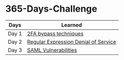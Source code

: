 # 365-Days-Challenge
| Days | Learned |
| --- | --- |
| Day 1 | [2FA bypass techniques ](https://github.com/Robinx33/365-Days-Challenge/blob/main/Day/Day%201_18%20December%202022.md) |
| Day 2 | [Regular Expression Denial of Service ](https://github.com/Robinx33/365-Days-Challenge/blob/main/Day/Day%202_19%20December%202022.md) |
| Day 3 | [SAML Vulnerabilities ](https://github.com/Robinx33/365-Days-Challenge/blob/main/Day/Day%203_20%20December%202022.md) |
